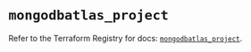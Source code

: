 # `mongodbatlas_project`

Refer to the Terraform Registry for docs: [`mongodbatlas_project`](https://registry.terraform.io/providers/mongodb/mongodbatlas/1.21.0/docs/resources/project).
